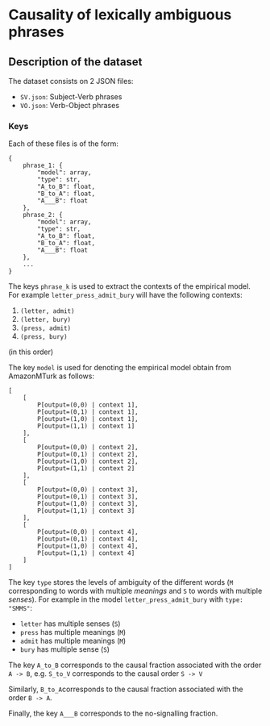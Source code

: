 # Causality of lexically ambiguous phrases

## Description of the dataset

The dataset consists on 2 JSON files:
* `SV.json`: Subject-Verb phrases
* `VO.json`: Verb-Object phrases

### Keys
Each of these files is of the form:

```
{
    phrase_1: {
        "model": array,
        "type": str,
        "A_to_B": float,
        "B_to_A": float,
        "A___B": float
    },
    phrase_2: {
        "model": array,
        "type": str,
        "A_to_B": float,
        "B_to_A": float,
        "A___B": float
    },
    ...
}
```

The keys `phrase_k` is used to extract the contexts of the empirical model. For example `letter_press_admit_bury` will have the following contexts:

1. `(letter, admit)`
2. `(letter, bury)`
3. `(press, admit)`
4. `(press, bury)`

(in this order)

The key `model` is used for denoting the empirical model obtain from AmazonMTurk as follows:
```
[
    [
        P[output=(0,0) | context 1],
        P[output=(0,1) | context 1],
        P[output=(1,0) | context 1],
        P[output=(1,1) | context 1]
    ],
    [
        P[output=(0,0) | context 2],
        P[output=(0,1) | context 2],
        P[output=(1,0) | context 2],
        P[output=(1,1) | context 2]
    ],
    [
        P[output=(0,0) | context 3],
        P[output=(0,1) | context 3],
        P[output=(1,0) | context 3],
        P[output=(1,1) | context 3]
    ],
    [
        P[output=(0,0) | context 4],
        P[output=(0,1) | context 4],
        P[output=(1,0) | context 4],
        P[output=(1,1) | context 4]
    ]
]
```

The key ``type`` stores the levels of ambiguity of the different words (`M` corresponding to words with multiple *meanings* and `S` to words with multiple *senses*). For example in the model `letter_press_admit_bury` with `type: "SMMS"`:
- `letter` has multiple senses (`S`)
- `press` has multiple meanings (`M`)
- `admit` has multiple meanings (`M`)
- `bury` has multiple sense (`S`)

The key `A_to_B` corresponds to the causal fraction associated with the order `A -> B`, e.g. `S_to_V` corresponds to the causal order `S -> V`

Similarly, `B_to_A`corresponds to the causal fraction associated with the order `B -> A`.

Finally, the key `A___B` corresponds to the no-signalling fraction.